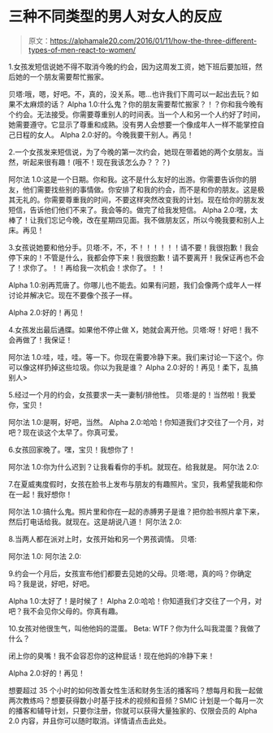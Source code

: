 # 三种不同类型的男人对女人的反应

> 原文：<https://alphamale20.com/2016/01/11/how-the-three-different-types-of-men-react-to-women/>

1.女孩发短信说她不得不取消今晚的约会，因为这周发工资，她下班后要加班，然后她的一个朋友需要帮忙搬家。

贝塔:哦，嗯，好吧。不，真的，没关系。嗯...也许我们下周可以一起出去玩？如果不太麻烦的话？
Alpha 1.0:什么鬼？你的朋友需要帮忙搬家？！？你和我今晚有个约会。无法接受。你需要尊重别人的时间表。当一个人和另一个人约好了时间，她需要遵守。它显示了尊重和成熟。没有男人会想要一个像成年人一样不能掌控自己日程的女人。
Alpha 2.0:好的。今晚我要干别人。再见！

2.一个女孩发来短信说，为了今晚的第一次约会，她现在带着她的两个女朋友。当然，听起来很有趣！(哦不！现在我该怎么办？？？)

阿尔法 1.0:这是一个日期。你和我。这不是什么友好的出游。你需要告诉你的朋友，他们需要找些别的事情做。你安排了和我的约会，而不是和你的朋友。这是极其无礼的。你需要尊重我的时间，不要这样突然改变我的计划。现在给你的朋友发短信，告诉他们他们不来了。我会等的。做完了给我发短信。
Alpha 2.0:嘿，太棒了！让我们忘记今晚，改在星期四见面。我不做朋友区，所以今晚我要和别人上床。再见！

3.女孩说她要和他分手。贝塔:不，不，不！！！！！！请不要！我很抱歉！我会停下来的！不管是什么，我都会停下来！我很抱歉！请不要离开！我保证再也不会了！求你了。！！再给我一次机会！求你了。！！

Alpha 1.0:别再荒唐了。你哪儿也不能去。如果有问题，我们会像两个成年人一样讨论并解决它。现在不要像个孩子一样。

Alpha 2.0:好的！再见！

4.女孩发出最后通牒。如果他不停止做 X，她就会离开他。贝塔:呀！好吧！我不会再做了！我保证！

阿尔法 1.0:哇，哇，哇。等一下。你现在需要冷静下来。我们来讨论一下这个。你可以像这样扔掉这些垃圾。你以为我是谁？ <long drawn-out="" conversation="" about="" relationship="" ensues="">Alpha 2.0:好的！再见！柔下，乱搞别人></long>

5.经过一个月的约会，女孩要求一夫一妻制/排他性。
贝塔:是的！当然啦！我爱你，宝贝！

阿尔法 1.0:是啊，好吧，当然。 <lying continues="" to="" see="" other="" women="" behind="" her="" back="">Alpha 2.0:哈哈！你知道我们才交往了一个月，对吧？现在谈这个太早了。你真可爱。</lying>

6.女孩回家晚了。嘿，宝贝！我想你了！

阿尔法 1.0:你为什么迟到？让我看看你的手机。就现在。给我就是。
阿尔法 2.0:

7.在夏威夷度假时，女孩在脸书上发布与朋友的有趣照片。宝贝，我希望我能和你在一起！我好想你！

阿尔法 1.0:搞什么鬼。照片里和你在一起的赤膊男子是谁？把你脸书照片拿下来，然后打电话给我。就现在。这是胡说八道！
阿尔法 2.0:

8.当两人都在派对上时，女孩开始和另一个男孩调情。
贝塔:

阿尔法 1.0:
阿尔法 2.0:

9.约会一个月后，女孩宣布他们都要去见她的父母。贝塔:嗯，真的吗？你确定吗？我是说，好吧，好吧。

Alpha 1.0:太好了！是时候了！
Alpha 2.0:哈哈！你知道我们才交往了一个月，对吧？我不会见你父母的。你真有趣。

10.女孩对他很生气，叫他他妈的混蛋。
Beta: WTF？你为什么叫我混蛋？我做了什么？

闭上你的臭嘴！我不会容忍你的这种屁话！现在他妈的冷静下来！ 

Alpha 2.0:好的！再见！

想要超过 35 个小时的如何改善女性生活和财务生活的播客吗？想每月和我一起做两次教练吗？想要获得数小时基于技术的视频和音频？SMIC 计划是一个每月一次的播客和辅导计划，只要你注册，你就可以获得大量独家的、仅限会员的 Alpha 2.0 内容，并且你可以随时取消。详情请点击此处。